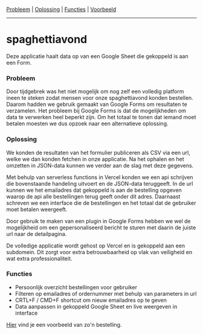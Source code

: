 [Probleem](#probleem) | [Oplossing](#oplossing) | [Functies](#functies) | [Voorbeeld](https://spaghetti.haegepoorters.be/?email=webmaster@haegepoorters.be)

---
# spaghettiavond
Deze applicatie haalt data op van een Google Sheet die gekoppeld is aan een Form.

### Probleem
Door tijdgebrek was het niet mogelijk om nog zelf een volledig platform ineen te steken zodat mensen voor onze spaghettiavond konden bestellen. Daarom hadden we gebruik gemaakt van Google Forms om resultaten te verzamelen. Het probleem bij Google Forms is dat de mogelijkheden om data te verwerken heel beperkt zijn.
Om het totaal te tonen dat iemand moet betalen moesten we dus opzoek naar een alternatieve oplossing.

### Oplossing
We konden de resultaten van het formulier publiceren als CSV via een url, welke we dan konden fetchen in onze applicatie. Na het ophalen en het omzetten in JSON-data kunnen we verder aan de slag met deze gegevens.

Met behulp van serverless functions in Vercel konden we een api schrijven die bovenstaande handeling uitvoert en de JSON-data teruggeeft. In de url kunnen we het emailadres dat gekoppeld is aan de bestelling opgeven waarop de api alle bestellingen terug geeft onder dit adres. Daarnaast schreven we een interface die de bestellingen en het totaal dat de gebruiker moet betalen weergeeft.

Door gebruik te maken van een plugin in Google Forms hebben we wel de mogelijkheid om een gepersonaliseerd bericht te sturen met daarin de juiste url naar de detailpagina.

De volledige applicatie wordt gehost op Vercel en is gekoppeld aan een subdomein. Dit zorgt voor extra betrouwbaarheid op vlak van veiligheid en wat extra professionaliteit.

### Functies
- Persoonlijk overzicht bestellingen voor gebruiker
- Filteren op emailadres of ordernummer met behulp van parameters in url
- CRTL+F / CMD+F shortcut om nieuw emailadres op te geven
- Data aanpassen in gekoppeld Google Sheet en live weergeven in interface

[Hier](https://spaghetti.haegepoorters.be/?email=webmaster@haegepoorters.be) vind je een voorbeeld van zo'n bestelling.
